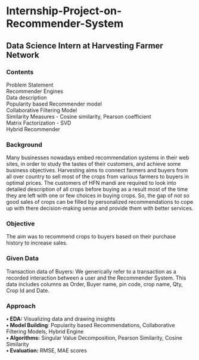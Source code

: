 # Internship-Project-on-Recommender-System
## Data Science Intern at Harvesting Farmer Network

### Contents
Problem Statement       
Recommender Engines     
Data description      
Popularity based Recommender model              
Collaborative Filtering Model               
Similarity Measures - Cosine similarity, Pearson coefficient                   
Matrix Factorization - SVD                 
Hybrid Recommender                

### Background
Many businesses nowadays embed recommendation systems in their web sites, in order to study the tastes of their customers, and achieve some business objectives. 
Harvesting aims to connect farmers and buyers from all over country to sell most of the crops from various farmers to buyers in optimal prices. The customers of HFN mandi are required to look into detailed description of all crops before buying as a result most of the time they are left with one or few choices in buying crops. So, the gap of not so good sales of crops can be filled by personalized recommendations to cope up with there decision-making sense and provide them with better services.

### Objective
The aim was to recommend crops to buyers based on their purchase history to increase sales.

### Given Data
Transaction data of Buyers: 
We generically refer to a transaction as a recorded interaction between a user and the Recommender System.
This data includes columns as Order, Buyer name, pin code, crop name, Qty, Crop Id and Date.

### Approach
**•	EDA:** Visualizing data and drawing insights          
**•	Model Building**: Popularity based Recommendations, Collaborative Filtering Models, Hybrid Engine         
**•	Algorithms:** Singular Value Decomposition, Pearson Similarity, Cosine Similarity         
**•	Evaluation:** RMSE, MAE scores          
